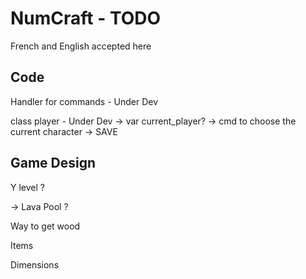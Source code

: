 # NumCraft - TODO

French and English accepted here

## Code

Handler for commands - Under Dev

class player - Under Dev
->  var current_player? -> cmd to choose the current character -> SAVE

## Game Design

Y level ?

-> Lava Pool ?

Way to get wood

Items

Dimensions

